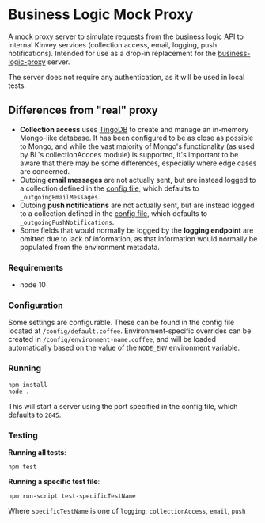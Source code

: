 # Business Logic Mock Proxy

A mock proxy server to simulate requests from the business logic API to internal Kinvey services (collection access, email, logging, push notifications). Intended for use as a drop-in replacement for the [business-logic-proxy](http://github.com/Kinvey/business-logic-proxy) server.

The server does not require any authentication, as it will be used in local tests.

## Differences from "real" proxy

* **Collection access** uses [TingoDB](http://www.tingodb.com/) to create and manage an in-memory Mongo-like database. It has been configured to be as close as possible to Mongo, and while the vast majority of Mongo's functionality (as used by BL's collectionAccces module) is supported, it's important to be aware that there may be some differences, especially where edge cases are concerned.
* Outoing **email messages** are not actually sent, but are instead logged to a collection defined in the [config file](#Configuration), which defaults to `_outgoingEmailMessages`.
* Outoing **push notifications** are not actually sent, but are instead logged to a collection defined in the [config file](#Configuration), which defaults to `_outgoingPushNotifications`.
* Some fields that would normally be logged by the **logging endpoint** are omitted due to lack of information, as that information would normally be populated from the environment metadata.

### Requirements

* node 10

### Configuration

Some settings are configurable. These can be found in the config file located at `/config/default.coffee`. Environment-specific overrides can be created in `/config/environment-name.coffee`, and will be loaded automatically based on the value of the `NODE_ENV` environment variable.

### Running

```
npm install
node .
```

This will start a server using the port specified in the config file, which defaults to `2845`.

### Testing

**Running all tests**:

```
npm test
```

**Running a specific test file**:

```
npm run-script test-specificTestName
```

Where `specificTestName` is one of `logging`, `collectionAccess`, `email`, `push`
